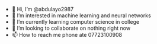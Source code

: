 - 👋 Hi, I’m @abdulayo2987
- 👀 I’m interested in machine learning and neural networks
- 🌱 I’m currently learning computer science in college
- 💞️ I’m looking to collaborate on nothing right now
- 📫 How to reach me phone ate 07723100908

<!---
abdulayo2987/abdulayo2987 is a ✨ special ✨ repository because its `README.md` (this file) appears on your GitHub profile.
You can click the Preview link to take a look at your changes.
--->
